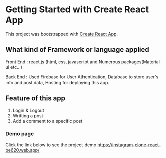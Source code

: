 # Getting Started with Create React App

This project was bootstrapped with [Create React App](https://github.com/facebook/create-react-app).

## What kind of Framework or language applied

Front End : react.js (html, css, javascript and Numerous packages(Material ui etc...)

Back End : Used Firebase for User Athentication, Database to store user's info and post data, Hosting for deploying this app.

## Feature of this app

1. Login & Logout
2. Writting a post
3. Add a comment to a specific post

### Demo page

Click the link below to see the project demo
https://instagram-clone-react-be620.web.app/


